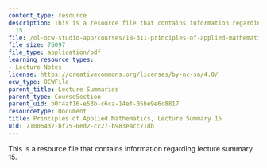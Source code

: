 ```yaml
---
content_type: resource
description: This is a resource file that contains information regarding lecture summary
  15.
file: /ol-ocw-studio-app/courses/18-311-principles-of-applied-mathematics-spring-2014/71006437bf750ed2cc27b983eacc71db_MIT18_311S14_Lecture15.pdf
file_size: 76097
file_type: application/pdf
learning_resource_types:
- Lecture Notes
license: https://creativecommons.org/licenses/by-nc-sa/4.0/
ocw_type: OCWFile
parent_title: Lecture Summaries
parent_type: CourseSection
parent_uid: b0f4af16-e53b-c6ca-14ef-05be9e6c8817
resourcetype: Document
title: Principles of Applied Mathematics, Lecture Summary 15
uid: 71006437-bf75-0ed2-cc27-b983eacc71db
---
```

This is a resource file that contains information regarding lecture summary 15.